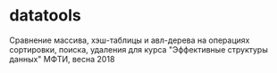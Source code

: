 # datatools
Сравнение массива, хэш-таблицы и авл-дерева на операциях сортировки, поиска, удаления для курса "Эффективные структуры данных" МФТИ, весна 2018
